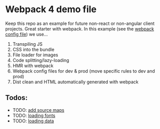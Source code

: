 # Webpack 4 demo file
Keep this repo as an example for future non-react or non-angular client projects. Great starter with webpack. In this example (see the [webpack config file](./webpack.common.js)) we use...

1. Transpiling JS
2. CSS into the bundle
3. File loader for images
4. Code splitting/lazy-loading
5. HMR with webpack
6. Webpack config files for dev & prod (move specific rules to dev and prod)
7. Dist clean and HTML automatically generated with webpack

## Todos:
- TODO: [add source maps](https://webpack.js.org/guides/development/#using-source-maps)
- TODO: [loading fonts](https://webpack.js.org/guides/asset-management/#loading-fonts)
- TODO: [loading data](https://webpack.js.org/guides/asset-management/#loading-data)